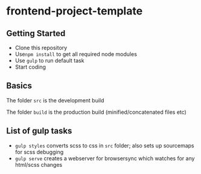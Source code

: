 # frontend-project-template

## Getting Started
* Clone this repository
* Use`npm install` to get all required node modules
* Use `gulp` to run default task
* Start coding

## Basics
The folder `src` is the development build

The folder `build` is the production build (minified/concatenated files etc)

## List of gulp tasks
* `gulp styles` converts scss to css in `src` folder; also sets up sourcemaps for scss debugging
* `gulp serve` creates a webserver for browsersync which watches for any html/scss changes
